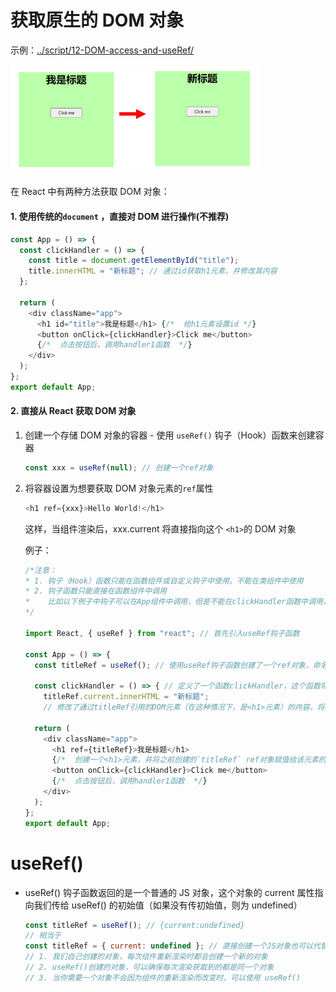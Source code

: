 # 获取原生的 DOM 对象

示例：[../script/12-DOM-access-and-useRef/](../script/12-DOM-access-and-useRef/)

<img src="./image/12-DOM.png" width="400">

在 React 中有两种方法获取 DOM 对象：

#### 1. 使用传统的`document` ，直接对 DOM 进行操作(不推荐)

```js
const App = () => {
  const clickHandler = () => {
    const title = document.getElementById("title");
    title.innerHTML = "新标题"; // 通过id获取h1元素，并修改其内容
  };

  return (
    <div className="app">
      <h1 id="title">我是标题</h1> {/*  给h1元素设置id */}
      <button onClick={clickHandler}>Click me</button>
      {/*  点击按钮后，调用handler1函数  */}
    </div>
  );
};
export default App;
```

#### 2. 直接从 React 获取 DOM 对象

1.  创建一个存储 DOM 对象的容器 - 使用 `useRef()` 钩子（Hook）函数来创建容器
    ```js
    const xxx = useRef(null); // 创建一个ref对象
    ```
2.  将容器设置为想要获取 DOM 对象元素的`ref`属性

    ```js
    <h1 ref={xxx}>Hello World!</h1>
    ```

    这样，当组件渲染后，xxx.current 将直接指向这个 `<h1>`的 DOM 对象 

    例子：

    ```js
    /*注意：
    * 1. 钩子（Hook）函数只能在函数组件或自定义钩子中使用，不能在类组件中使用
    * 2. 钩子函数只能直接在函数组件中调用
    *    比如以下例子中钩子可以在App组件中调用，但是不能在clickHandler函数中调用，因为clickHandler是嵌套在App组件中的
    */

    import React, { useRef } from "react"; // 首先引入useRef钩子函数

    const App = () => {
      const titleRef = useRef(); // 使用useRef钩子函数创建了一个ref对象，命名为titleRef。这个对象将用于引用DOM元素

      const clickHandler = () => { // 定义了一个函数clickHandler，这个函数将在按钮被点击时执行
        titleRef.current.innerHTML = "新标题"; 
        // 修改了通过titleRef引用的DOM元素（在这种情况下，是<h1>元素）的内容，将其内容设置为“新标题”

      return (
        <div className="app">
          <h1 ref={titleRef}>我是标题</h1>
          {/*  创建一个<h1>元素，并将之前创建的`titleRef` ref对象赋值给该元素的ref属性。这样，我们就可以通过titleRef引用这个<h1>元素 */}
          <button onClick={clickHandler}>Click me</button>
          {/*  点击按钮后，调用handler1函数  */}
        </div>
      );
    };
    export default App;
    ```

# useRef()

- useRef() 钩子函数返回的是一个普通的 JS 对象，这个对象的 current 属性指向我们传给 useRef() 的初始值（如果没有传初始值，则为 undefined）
  ```js
  const titleRef = useRef(); // {current:undefined}
  // 相当于
  const titleRef = { current: undefined }; // 直接创建一个JS对象也可以代替useRef()，但有以下区别：
  // 1. 我们自己创建的对象，每次组件重新渲染时都会创建一个新的对象
  // 2. useRef()创建的对象，可以确保每次渲染获取到的都是同一个对象
  // 3. 当你需要一个对象不会因为组件的重新渲染而改变时，可以使用 useRef()
  ```

